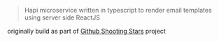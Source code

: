 > Hapi microservice written in typescript to render email templates using server side ReactJS

originally build as part of [Github Shooting Stars](github-shooting-stars) project